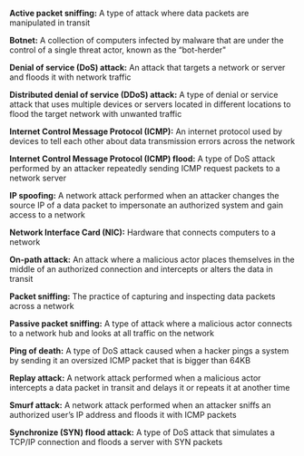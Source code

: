 **Active packet sniffing:** A type of attack where data packets are manipulated in transit

**Botnet:** A collection of computers infected by malware that are under the control of a single threat actor, known as the “bot-herder"

**Denial of service (DoS) attack:** An attack that targets a network or server and floods it with network traffic

**Distributed denial of service (DDoS) attack:** A type of denial or service attack that uses multiple devices or servers located in different locations to flood the target network with unwanted traffic

**Internet Control Message Protocol (ICMP):** An internet protocol used by devices to tell each other about data transmission errors across the network

**Internet Control Message Protocol (ICMP) flood:** A type of DoS attack performed by an attacker repeatedly sending ICMP request packets to a network server

**IP spoofing:** A network attack performed when an attacker changes the source IP of a data packet to impersonate an authorized system and gain access to a network

**Network Interface Card (NIC):** Hardware that connects computers to a network

**On-path attack:** An attack where a malicious actor places themselves in the middle of an authorized connection and intercepts or alters the data in transit

**Packet sniffing:** The practice of capturing and inspecting data packets across a network 

**Passive packet sniffing:** A type of attack where a malicious actor connects to a network hub and looks at all traffic on the network

**Ping of death:** A type of DoS attack caused when a hacker pings a system by sending it an oversized ICMP packet that is bigger than 64KB

**Replay attack:** A network attack performed when a malicious actor intercepts a data packet in transit and delays it or repeats it at another time

**Smurf attack:** A network attack performed when an attacker sniffs an authorized user’s IP address and floods it with ICMP packets

**Synchronize (SYN) flood attack:** A type of DoS attack that simulates a TCP/IP connection and floods a server with SYN packets